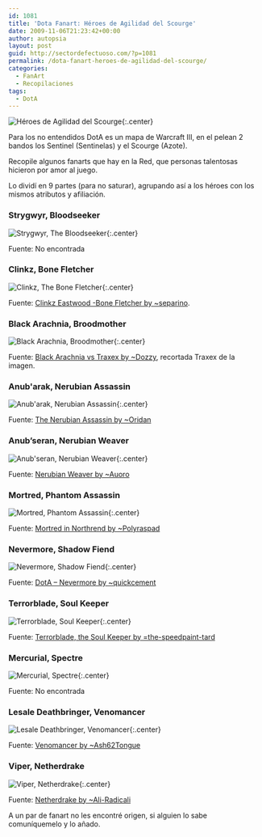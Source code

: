 ```yaml
---
id: 1081
title: 'Dota Fanart: Héroes de Agilidad del Scourge'
date: 2009-11-06T21:23:42+00:00
author: autopsia
layout: post
guid: http://sectordefectuoso.com/?p=1081
permalink: /dota-fanart-heroes-de-agilidad-del-scourge/
categories:
  - FanArt
  - Recopilaciones
tags:
  - DotA
---
```

![Héroes de Agilidad del Scourge](/images/2009/11/agilidadscourge.jpg){:.center}

Para los no entendidos DotA es un mapa de Warcraft III, en el pelean 2 bandos los Sentinel (Sentinelas) y el Scourge (Azote).

Recopile algunos fanarts que hay en la Red, que personas talentosas hicieron por amor al juego.

Lo dividí en 9 partes (para no saturar), agrupando así a los héroes con los mismos atributos y afiliación.

<!--more-->

### Strygwyr, Bloodseeker

![Strygwyr, The Bloodseeker](/images/2009/11/strygwyr.jpg){:.center}

Fuente: No encontrada

### Clinkz, Bone Fletcher

![Clinkz, The Bone Fletcher](/images/2009/11/clinkz_eastwood.jpg){:.center}

Fuente: [Clinkz Eastwood -Bone Fletcher by ~separino](http://separino.deviantart.com/art/Clinkz-Eastwood-Bone-Fletcher-117141981).

### Black Arachnia, Broodmother

![Black Arachnia, Broodmother](/images/2009/11/black-arachnia.jpg){:.center}

Fuente: [Black Arachnia vs Traxex by ~Dozzy](http://dozzy.deviantart.com/art/Black-Arachnia-vs-Traxex-65125973), recortada Traxex de la imagen.

### Anub'arak, Nerubian Assassin

![Anub'arak, Nerubian Assassin](/images/2009/11/anubarak.gif){:.center}

Fuente: [The Nerubian Assassin by ~Oridan](http://oridan.deviantart.com/art/The-Nerubian-Assassin-17442437)

### Anub&#8217;seran, Nerubian Weaver

![Anub'seran, Nerubian Weaver](/images/2009/11/anubseran.jpg){:.center}

Fuente: [Nerubian Weaver by ~Auoro](http://auoro.deviantart.com/art/Nerubian-Weaver-37784213)

### Mortred, Phantom Assassin

![Mortred, Phantom Assassin](/images/2009/11/mortred.jpg){:.center}

Fuente: [Mortred in Northrend by ~Polyraspad](http://polyraspad.deviantart.com/art/Mortred-in-Northrend-110017522)

### Nevermore, Shadow Fiend

![Nevermore, Shadow Fiend](/images/2009/11/nevermore.jpg){:.center}

Fuente: [DotA &#8211; Nevermore by ~quickcement](http://quickcement.deviantart.com/art/DotA-Nevermore-132176690)

### Terrorblade, Soul Keeper

![Terrorblade, Soul Keeper](/images/2009/11/terrorblade.jpg){:.center}

Fuente: [Terrorblade, the Soul Keeper by =the-speedpaint-tard](http://the-speedpaint-tard.deviantart.com/art/Terrorblade-the-Soul-Keeper-123410255)

### Mercurial, Spectre

![Mercurial, Spectre](/images/2009/11/mercurial.jpg){:.center}

Fuente: No encontrada

### Lesale Deathbringer, Venomancer

![Lesale Deathbringer, Venomancer](/images/2009/11/lesaledeathbringer.jpg){:.center}

Fuente: [Venomancer by ~Ash62Tongue](http://ash62tongue.deviantart.com/art/Venomancer-138438647)

### Viper, Netherdrake

![Viper, Netherdrake](/images/2009/11/viper.jpg){:.center}

Fuente: [Netherdrake by ~Ali-Radicali](http://ali-radicali.deviantart.com/art/Netherdrake-68259656)

A un par de fanart no les encontré origen, si alguien lo sabe comuníquemelo y lo añado.
